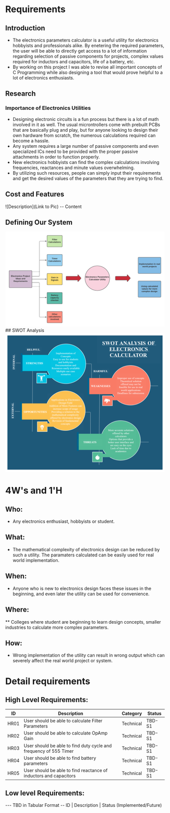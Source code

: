 # Requirements
## Introduction
 - The electronics parameters calculator is a useful utility for electronics hobbyists and professionals alike. By enetering the required parameters, the user will be able to directly get access to a lot of information regarding selection of passive components for projects, complex values required for inductors and capacitors, life of a battery, etc.
 - By working on this project I was able to revise all important concepts of C Programming while also designing a tool that would prove helpful to a lot of electronics enthusiasts.

## Research
### Importance of Electronics Utilities
- Designing electronic circuits is a fun process but there is a lot of math involved in it as well. The usual microntrollers come with prebuilt PCBs that are basically plug and play, but for anyone looking to design their own hardware from scratch, the numerous calculations required can become a hassle.
- Any system requires a large number of passive components and even specialized ICs need to be provided with the proper passive attachments in order to function properly.
- New electronics hobbyists can find the complex calculations involving frequencies, reactances and minute values overwhelming.
- By utilizing such resources, people can simply input their requirements and get the desired values of the parameters that they are trying to find.

## Cost and Features
![Description](Link to Pic)
-- Content 
## Defining Our System
<img src="/1_Requirements/System_Architecture.png">
## SWOT Analysis
<img src="/1_Requirements/SWOT_Analysis.png">

# 4W&#39;s and 1&#39;H

## Who:

* Any electronics enthusiast, hobbyists or student.

## What:

* The mathematical complexity of electronics design can be reduced by such a utility. The paramaters calculated can be easily used for real world implementation.

## When:

* Anyone who is new to electronics design faces these issues in the beginning, and even later the utility can be used for convenience.

## Where:

** Colleges where student are beginning to learn design concepts, smaller industries to calculate more complex parameters.

## How:

* Wrong implementation of the utility can result in wrong output which can severely affect the real world project or system.

# Detail requirements
## High Level Requirements:
| ID   | Description                                                       | Category  | Status |
|------|-------------------------------------------------------------------|-----------|--------|
| HR01 | User should be able to calculate Filter Parameters                | Technical | TBD-S1 |
| HR02 | User should be able to calculate OpAmp Gain                       | Technical | TBD-S1 |
| HR03 | User should be able to find duty cycle and frequency of 555 Timer | Technical | TBD-S1 |
| HR04 | User should be able to find battery parameters                    | Technical | TBD-S1 |
| HR05 | User should be able to find reactance of inductors and capacitors | Technical | TBD-S1 |


##  Low level Requirements:
--- TBD in Tabular Format 
-- ID | Description | Status (Implemented/Future)
